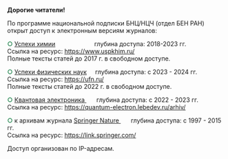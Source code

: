 <p><b> Дорогие читатели! </b></p>

<p>
По программе национальной подписки БНЦ/НЦЧ (отдел БЕН РАН) открыт доступ к электронным версиям журналов:
</p>

<p>
<font color=seagreen><b> &#9675;</b></font>
<a href="https://podpiska.rfbr.ru/resources/100/"> Успехи химии</a>   &nbsp;&nbsp;&nbsp;&nbsp;&nbsp;&nbsp;&nbsp;&nbsp;&nbsp;&nbsp;&nbsp;&nbsp;&nbsp;&nbsp;&nbsp;&nbsp;&nbsp;&nbsp;&nbsp;&nbsp;&nbsp;&nbsp;глубина доступа: 2018-2023 гг.
<br>
Ссылка на ресурс: <a href="https://www.uspkhim.ru/"> https://www.uspkhim.ru/ </a>
<br>
Полные тексты статей до 2017 г. в свободном доступе.
</p>

<p>
<font color=seagreen><b> &#9675;</b></font>
<a href="https://ufn.ru/"> Успехи физических наук</a>   &nbsp;&nbsp;&nbsp;&nbsp;глубина доступа: с 2023 - 2024 гг.
<br>
Ссылка на ресурс: <a href="https://ufn.ru/"> https://ufn.ru/</a>
<br>
Полные тексты статей до 2022 г. в свободном доступе.
</p>

<p>
<font color=seagreen><b> &#9675;</b></font>
<a href="https://quantum-electron.lebedev.ru/arhiv/"> Квантовая электроника </a>   &nbsp;&nbsp;&nbsp;&nbsp;&nbsp;&nbsp;глубина доступа: с 2022 - 2023 гг.
<br>
Ссылка на ресурс: <a href="https://quantum-electron.lebedev.ru/arhiv/"> https://quantum-electron.lebedev.ru/arhiv/</a>
</p>

<p>
<font color=seagreen><b> &#9675;</b></font>
к архивам журнала <a href="https://link.springer.com/"> Springer Nature </a>   &nbsp;&nbsp;&nbsp;&nbsp;&nbsp;&nbsp;глубина доступа: с 1997 - 2015 гг.
<br>
Ссылка на ресурс: <a href="https://link.springer.com/"> https://link.springer.com/</a>
</p>

<p>
Доступ организован по IP-адресам.
</p>
